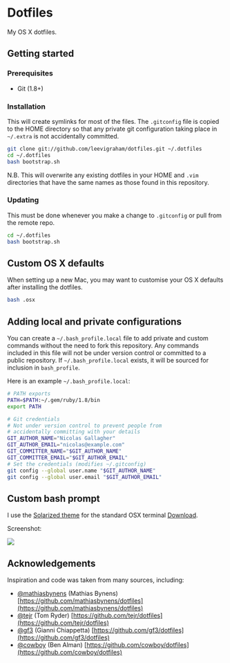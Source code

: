 # Dotfiles

My OS X dotfiles.

## Getting started

### Prerequisites

* Git (1.8+)

### Installation

This will create symlinks for most of the files.  The
`.gitconfig` file is copied to the HOME directory so that any private git
configuration taking place in `~/.extra` is not accidentally committed.

```bash
git clone git://github.com/leevigraham/dotfiles.git ~/.dotfiles
cd ~/.dotfiles
bash bootstrap.sh
```

N.B. This will overwrite any existing dotfiles in your HOME and `.vim`
directories that have the same names as those found in this repository.

### Updating

This must be done whenever you make a change to `.gitconfig` or pull from the
remote repo.

```bash
cd ~/.dotfiles
bash bootstrap.sh
```

## Custom OS X defaults

When setting up a new Mac, you may want to customise your OS X defaults after
installing the dotfiles.

```bash
bash .osx
```

## Adding local and private configurations

You can create a `~/.bash_profile.local` file to add private and custom
commands without the need to fork this repository. Any commands included in
this file will not be under version control or committed to a public
repository. If `~/.bash_profile.local` exists, it will be sourced for inclusion
in `bash_profile`.

Here is an example `~/.bash_profile.local`:

```bash
# PATH exports
PATH=$PATH:~/.gem/ruby/1.8/bin
export PATH

# Git credentials
# Not under version control to prevent people from
# accidentally committing with your details
GIT_AUTHOR_NAME="Nicolas Gallagher"
GIT_AUTHOR_EMAIL="nicolas@example.com"
GIT_COMMITTER_NAME="$GIT_AUTHOR_NAME"
GIT_COMMITTER_EMAIL="$GIT_AUTHOR_EMAIL"
# Set the credentials (modifies ~/.gitconfig)
git config --global user.name "$GIT_AUTHOR_NAME"
git config --global user.email "$GIT_AUTHOR_EMAIL"
```


## Custom bash prompt

I use the  [Solarized theme](https://github.com/altercation/solarized) for the standard OSX terminal [Download](https://raw.github.com/tomislav/osx-lion-terminal.app-colors-solarized/master/Solarized%20Dark.terminal).

Screenshot:

![](https://github.com/altercation/solarized/raw/master/img/solarized-vim.png)

## Acknowledgements

Inspiration and code was taken from many sources, including:

* [@mathiasbynens](https://github.com/mathiasbynens) (Mathias Bynens)
  [https://github.com/mathiasbynens/dotfiles](https://github.com/mathiasbynens/dotfiles)
* [@tejr](https://github.com/tejr) (Tom Ryder)
  [https://github.com/tejr/dotfiles](https://github.com/tejr/dotfiles)
* [@gf3](https://github.com/gf3) (Gianni Chiappetta)
  [https://github.com/gf3/dotfiles](https://github.com/gf3/dotfiles)
* [@cowboy](https://github.com/cowboy) (Ben Alman)
  [https://github.com/cowboy/dotfiles](https://github.com/cowboy/dotfiles)
